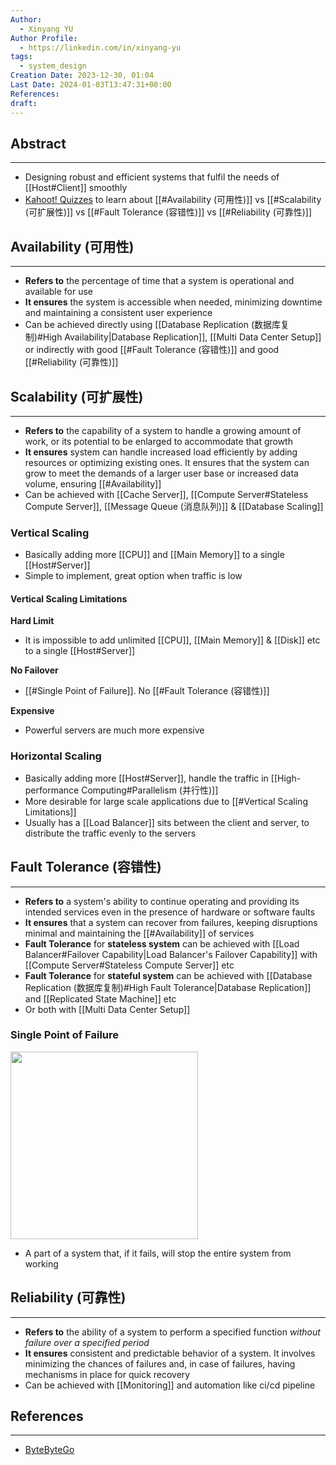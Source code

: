 ```yaml
---
Author:
  - Xinyang YU
Author Profile:
  - https://linkedin.com/in/xinyang-yu
tags:
  - system_design
Creation Date: 2023-12-30, 01:04
Last Date: 2024-01-03T13:47:31+08:00
References: 
draft: 
---
```

## Abstract
---
- Designing robust and efficient systems that fulfil the needs of [[Host#Client]] smoothly 
- [Kahoot! Quizzes](https://create.kahoot.it/share/availability-vs-scalability-vs-fault-tolerance-vs-reliability/89d22c1e-ff30-4f17-b65f-f1f7c0e37866) to learn about [[#Availability (可用性)]] vs [[#Scalability (可扩展性)]] vs [[#Fault Tolerance (容错性)]] vs [[#Reliability (可靠性)]]

## Availability (可用性)
---
- **Refers to** the percentage of time that a system is operational and available for use
- **It ensures** the system is accessible when needed, minimizing downtime and maintaining a consistent user experience
- Can be achieved directly using [[Database Replication (数据库复制)#High Availability|Database Replication]], [[Multi Data Center Setup]] or indirectly with good [[#Fault Tolerance (容错性)]] and good [[#Reliability (可靠性)]]

## Scalability (可扩展性)
---
- **Refers to** the capability of a system to handle a growing amount of work, or its potential to be enlarged to accommodate that growth
- **It ensures** system can handle increased load efficiently by adding resources or optimizing existing ones. It ensures that the system can grow to meet the demands of a larger user base or increased data volume, ensuring [[#Availability]]
- Can be achieved with [[Cache Server]], [[Compute Server#Stateless Compute Server]], [[Message Queue (消息队列)]] & [[Database Scaling]]

### Vertical Scaling
- Basically adding more [[CPU]] and [[Main Memory]] to a single [[Host#Server]]
- Simple to implement, great option when traffic is low


#### Vertical Scaling Limitations
**Hard Limit**
- It is impossible to add unlimited [[CPU]], [[Main Memory]] & [[Disk]] etc to a single [[Host#Server]]

**No Failover**
- [[#Single Point of Failure]]. No [[#Fault Tolerance (容错性)]]

**Expensive**
- Powerful servers are much more expensive

### Horizontal Scaling
- Basically adding more [[Host#Server]], handle the traffic in [[High-performance Computing#Parallelism (并行性)]]
- More desirable for large scale applications due to [[#Vertical Scaling Limitations]]
- Usually has a [[Load Balancer]] sits between the client and server, to distribute the traffic evenly to the servers

## Fault Tolerance (容错性)
---
- **Refers to** a system's ability to continue operating and providing its intended services even in the presence of hardware or software faults
- **It ensures** that a system can recover from failures, keeping disruptions minimal and maintaining the [[#Availability]] of services
- **Fault Tolerance** for **stateless system** can be achieved with [[Load Balancer#Failover Capability|Load Balancer's Failover Capability]] with [[Compute Server#Stateless Compute Server]] etc
- **Fault Tolerance** for **stateful system** can be achieved with [[Database Replication (数据库复制)#High Fault Tolerance|Database Replication]] and [[Replicated State Machine]] etc
- Or both with [[Multi Data Center Setup]]

### Single Point of Failure
<img src="https://proxy-prod.omnivore-image-cache.app/0x0,snXjF9Ub2BnqAv7-t65xgQIxxskkFXoFQ0Yu-f0GeEoo/https://bytebytego.com/_next/image?url=%2Fimages%2Fcourses%2Fsystem-design-interview%2Fscale-from-zero-to-millions-of-users%2Ffigure-1-8-AVKYQBAQ.png&w=828&q=75" height="300">

- A part of a system that, if it fails, will stop the entire system from working

## Reliability (可靠性)
---
- **Refers to** the ability of a system to perform a specified function *without failure over a specified period*
- **It ensures** consistent and predictable behavior of a system. It involves minimizing the chances of failures and, in case of failures, having mechanisms in place for quick recovery
- Can be achieved with [[Monitoring]] and automation like ci/cd pipeline


## References
---
- [ByteByteGo](https://bytebytego.com/courses/system-design-interview/scale-from-zero-to-millions-of-users)




